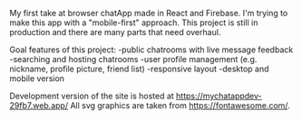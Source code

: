   My first take at browser chatApp made in React and Firebase. I'm trying to make this app with a "mobile-first" approach. This project is still in production and there are many parts that need overhaul.
  
 Goal features of this project:
-public chatrooms with live message feedback
-searching and hosting chatrooms
-user profile management (e.g. nickname, profile picture, friend list)
-responsive layout
-desktop and mobile version

Development version of the site is hosted at https://mychatappdev-29fb7.web.app/
All svg graphics are taken from https://fontawesome.com/.
